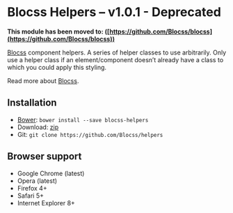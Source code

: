 # Blocss Helpers – v1.0.1 - Deprecated

**This module has been moved to: ([https://github.com/Blocss/blocss](https://github.com/Blocss/blocss))**

[Blocss](https://github.com/Blocss/blocss/) component helpers. A series of helper classes to use arbitrarily. Only use a helper class if an element/component doesn’t already have a class to which you could apply this styling.

Read more about [Blocss](https://blocss.github.io/blocss).

## Installation

* [Bower](http://bower.io/): `bower install --save blocss-helpers`
* Download: [zip](https://github.com/Blocss/helpers/zipball/master)
* Git: `git clone https://github.com/Blocss/helpers`

## Browser support

* Google Chrome (latest)
* Opera (latest)
* Firefox 4+
* Safari 5+
* Internet Explorer 8+
